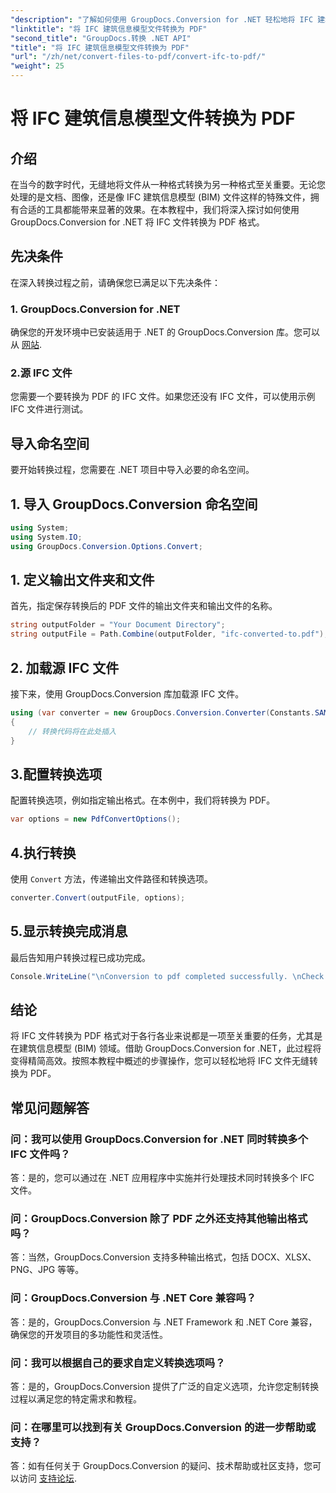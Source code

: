 ```yaml
---
"description": "了解如何使用 GroupDocs.Conversion for .NET 轻松地将 IFC 建筑信息模型文件转换为 PDF 格式。"
"linktitle": "将 IFC 建筑信息模型文件转换为 PDF"
"second_title": "GroupDocs.转换 .NET API"
"title": "将 IFC 建筑信息模型文件转换为 PDF"
"url": "/zh/net/convert-files-to-pdf/convert-ifc-to-pdf/"
"weight": 25
---
```


# 将 IFC 建筑信息模型文件转换为 PDF

## 介绍
在当今的数字时代，无缝地将文件从一种格式转换为另一种格式至关重要。无论您处理的是文档、图像，还是像 IFC 建筑信息模型 (BIM) 文件这样的特殊文件，拥有合适的工具都能带来显著的效果。在本教程中，我们将深入探讨如何使用 GroupDocs.Conversion for .NET 将 IFC 文件转换为 PDF 格式。 
## 先决条件
在深入转换过程之前，请确保您已满足以下先决条件：
### 1. GroupDocs.Conversion for .NET
确保您的开发环境中已安装适用于 .NET 的 GroupDocs.Conversion 库。您可以从 [网站](https://releases。groupdocs.com/conversion/net/).
### 2.源 IFC 文件
您需要一个要转换为 PDF 的 IFC 文件。如果您还没有 IFC 文件，可以使用示例 IFC 文件进行测试。

## 导入命名空间
要开始转换过程，您需要在 .NET 项目中导入必要的命名空间。 
## 1. 导入 GroupDocs.Conversion 命名空间
```csharp
using System;
using System.IO;
using GroupDocs.Conversion.Options.Convert;
```
## 1. 定义输出文件夹和文件
首先，指定保存转换后的 PDF 文件的输出文件夹和输出文件的名称。
```csharp
string outputFolder = "Your Document Directory";
string outputFile = Path.Combine(outputFolder, "ifc-converted-to.pdf");
```
## 2. 加载源 IFC 文件
接下来，使用 GroupDocs.Conversion 库加载源 IFC 文件。
```csharp
using (var converter = new GroupDocs.Conversion.Converter(Constants.SAMPLE_IFC))
{
    // 转换代码将在此处插入
}
```
## 3.配置转换选项
配置转换选项，例如指定输出格式。在本例中，我们将转换为 PDF。
```csharp
var options = new PdfConvertOptions();
```
## 4.执行转换
使用 `Convert` 方法，传递输出文件路径和转换选项。
```csharp
converter.Convert(outputFile, options);
```
## 5.显示转换完成消息
最后告知用户转换过程已成功完成。
```csharp
Console.WriteLine("\nConversion to pdf completed successfully. \nCheck output in {0}", outputFolder);
```

## 结论
将 IFC 文件转换为 PDF 格式对于各行各业来说都是一项至关重要的任务，尤其是在建筑信息模型 (BIM) 领域。借助 GroupDocs.Conversion for .NET，此过程将变得精简高效。按照本教程中概述的步骤操作，您可以轻松地将 IFC 文件无缝转换为 PDF。
## 常见问题解答
### 问：我可以使用 GroupDocs.Conversion for .NET 同时转换多个 IFC 文件吗？
答：是的，您可以通过在 .NET 应用程序中实施并行处理技术同时转换多个 IFC 文件。
### 问：GroupDocs.Conversion 除了 PDF 之外还支持其他输出格式吗？
答：当然，GroupDocs.Conversion 支持多种输出格式，包括 DOCX、XLSX、PNG、JPG 等等。
### 问：GroupDocs.Conversion 与 .NET Core 兼容吗？
答：是的，GroupDocs.Conversion 与 .NET Framework 和 .NET Core 兼容，确保您的开发项目的多功能性和灵活性。
### 问：我可以根据自己的要求自定义转换选项吗？
答：是的，GroupDocs.Conversion 提供了广泛的自定义选项，允许您定制转换过程以满足您的特定需求和教程。
### 问：在哪里可以找到有关 GroupDocs.Conversion 的进一步帮助或支持？
答：如有任何关于 GroupDocs.Conversion 的疑问、技术帮助或社区支持，您可以访问 [支持论坛](https://forum。groupdocs.com/c/conversion/11).